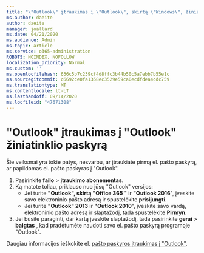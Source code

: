 ```yaml
---
title: "\"Outlook\" įtraukimas į \"Outlook\", skirtą \"Windows\", žiniatinklio paskyrą"
ms.author: daeite
author: daeite
manager: joallard
ms.date: 04/21/2020
ms.audience: Admin
ms.topic: article
ms.service: o365-administration
ROBOTS: NOINDEX, NOFOLLOW
localization_priority: Normal
ms.custom: ''
ms.openlocfilehash: 636c5b7c239cf4d8ffc3b44b50c5a7ebb7b55e1c
ms.sourcegitcommit: c6692ce0fa1358ec3529e59ca0ecdfdea4cdc759
ms.translationtype: MT
ms.contentlocale: lt-LT
ms.lasthandoff: 09/14/2020
ms.locfileid: "47671308"
---
```

# <a name="add-your-outlook-on-the-web-account-to-outlook"></a>"Outlook" įtraukimas į "Outlook" žiniatinklio paskyrą

Šie veiksmai yra tokie patys, nesvarbu, ar įtraukiate pirmą el. pašto paskyrą, ar papildomas el. pašto paskyras į "Outlook".

1. Pasirinkite **failo**  >  **įtraukimo abonementas**.
1. Ką matote toliau, priklauso nuo jūsų "Outlook" versijos:
    - Jei turite **"Outlook", skirtą "Office 365** " ir **"Outlook 2016**", įveskite savo elektroninio pašto adresą ir spustelėkite **prisijungti**.
    - Jei turite **"Outlook" 2013** ir **"Outlook 2010**", įveskite savo vardą, elektroninio pašto adresą ir slaptažodį, tada spustelėkite **Pirmyn**.
1. Jei būsite paraginti, dar kartą įveskite slaptažodį, tada pasirinkite **gerai**  >  **baigtas** , kad pradėtumėte naudoti savo el. pašto paskyrą programoje "Outlook".

Daugiau informacijos ieškokite el. [pašto paskyros įtraukimas į "Outlook"](https://support.office.com/article/6e27792a-9267-4aa4-8bb6-c84ef146101b).